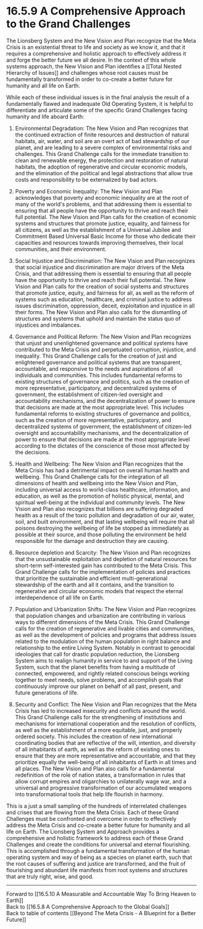 # 16.5.9 A Comprehensive Approach to the Grand Challenges

The Lionsberg System and the New Vision and Plan recognize that the Meta Crisis is an existential threat to life and society as we know it, and that it requires a comprehensive and holistic approach to effectively address it and forge the better future we all desire. In the context of this whole systems approach, the New Vision and Plan identifies a [[Total Nested Hierarchy of Issues]] and challenges whose root causes must be fundamentally transformed in order to co-create a better future for humanity and all life on Earth. 

While each of these individual issues is in the final analysis the result of a fundamentally flawed and inadequate Old Operating System, it is helpful to differentiate and articulate some of the specific Grand Challenges facing humanity and life aboard Earth: 

1.  Environmental Degradation: The New Vision and Plan recognizes that the continued extraction of finite resources and destruction of natural habitats, air, water, and soil are an overt act of bad stewardship of our planet, and are leading to a severe complex of environmental risks and challenges. This Grand Challenge calls for the immediate transition to clean and renewable energy, the protection and restoration of natural habitats, the adoption of regenerative and circular economic models, and the elimination of the political and legal abstractions that allow true costs and responsibility to be externalized by bad actors.
    
2.  Poverty and Economic Inequality: The New Vision and Plan acknowledges that poverty and economic inequality are at the root of many of the world's problems, and that addressing them is essential to ensuring that all people have the opportunity to thrive and reach their full potential. The New Vision and Plan calls for the creation of economic systems and structures that promote justice, equality, and fairness for all citizens, as well as the establishment of a Universal Jubilee and Commitment Based Universal Basic Income for those who dedicate their capacities and resources towards improving themselves, their local communities, and their environment.
    
3.  Social Injustice and Discrimination: The New Vision and Plan recognizes that social injustice and discrimination are major drivers of the Meta Crisis, and that addressing them is essential to ensuring that all people have the opportunity to thrive and reach their full potential. The New Vision and Plan calls for the creation of social systems and structures that promote justice, equity, and fairness for all, as well as the reform of systems such as education, healthcare, and criminal justice to address issues discrimination, oppression, deceit, exploitation and injustice in all their forms. The  New Vision and Plan also calls for the dismantling of structures and systems that uphold and maintain the status quo of injustices and imbalances. 
    
4.  Governance and Political Reform: The New Vision and Plan recognizes that unjust and unenlightened governance and political systems have contributed to the Meta Crisis and perpetuated corruption, injustice, and inequality. This Grand Challenge calls for the creation of just and enlightened governance and political systems that are transparent, accountable, and responsive to the needs and aspirations of all individuals and communities. This includes fundamental reforms to existing structures of governance and politics, such as the creation of more representative, participatory, and decentralized systems of government, the establishment of citizen-led oversight and accountability mechanisms, and the decentralization of power to ensure that decisions are made at the most appropriate level.  This includes fundamental reforms to existing structures of governance and politics, such as the creation of more representative, participatory, and decentralized systems of government, the establishment of citizen-led oversight and accountability mechanisms, and the decentralization of power to ensure that decisions are made at the most appropriate level according to the dictates of the conscience of those most affected by the decisions. 
    
5.  Health and Wellbeing: The New Vision and Plan recognizes that the Meta Crisis has had a detrimental impact on overall human health and wellbeing. This Grand Challenge calls for the integration of all dimensions of health and wellbeing into the New Vision and Plan, including universal access to world-class healthcare, information, and education, as well as the promotion of holistic physical, mental, and spiritual well-being at the individual and community levels. The New Vision and Plan also recognizes that billions are suffering degraded health as a result of the toxic pollution and degradation of our air, water, soil, and built environment, and that lasting wellbeing will require that all poisons destroying the wellbeing of life be stopped as immediately as possible at their source, and those polluting the environment be held responsible for the damage and destruction they are causing.  
    
6.  Resource depletion and Scarcity: The New Vision and Plan recognizes that the unsustainable exploitation and depletion of natural resources for short-term self-interested gain has contributed to the Meta Crisis. This Grand Challenge calls for the implementation of policies and practices that prioritize the sustainable and efficient multi-generational stewardship of the earth and all it contains, and the transition to regenerative and circular economic models that respect the eternal interdependence of all life on Earth.
    
7.  Population and Urbanization Shifts: The New Vision and Plan recognizes that population changes and urbanization are contributing in various ways to different dimensions of the Meta Crisis. This Grand Challenge calls for the creation of regenerative and livable cities and communities, as well as the development of policies and programs that address issues related to the modulation of the human population in right balance and relationship to the entire Living System. Notably in contrast to genocidal ideologies that call for drastic population reduction, the Lionsberg System aims to realign humanity in service to and support of the Living System, such that the planet benefits from having a multitude of connected, empowered, and rightly related conscious beings working together to meet needs, solve problems, and accomplish goals that continuously improve our planet on behalf of all past, present, and future generations of life. 
    
8.  Security and Conflict: The New Vision and Plan recognizes that the Meta Crisis has led to increased insecurity and conflicts around the world. This Grand Challenge calls for the strengthening of institutions and mechanisms for international cooperation and the resolution of conflicts, as well as the establishment of a more equitable, just, and properly ordered society. This includes the creation of new international coordinating bodies that are reflective of the will, intention, and diversity of all inhabitants of earth, as well as the reform of existing ones to ensure that they are more representative and accountable, and that they prioritize equally the well-being of all inhabitants of Earth in all times and all places. The New Vision and Plan also calls for a fundamental redefinition of the role of nation states, a transformation in rules that allow corrupt empires and oligarchies to unilaterally wage war, and a universal and progressive transformation of our accumulated weapons into transformational tools that help life flourish in harmony. 

This is a just a small sampling of the hundreds of interrelated challenges and crises that are flowing from the Meta Crisis. Each of these Grand Challenges must be confronted and overcome in order to effectively address the Meta Crisis and co-create a better future for humanity and all life on Earth. The Lionsberg System and Approach provides a comprehensive and holistic framework to address each of these Grand Challenges and create the conditions for universal and eternal flourishing. This is accomplished through a fundamental transformation of the human operating system and way of being as a species on planet earth, such that the root causes of suffering and justice are transformed, and the fruit of flourishing and abundant life manifests from root systems and structures that are truly right, wise, and good. 


___

Forward to [[16.5.10 A Measurable and Accountable Way To Bring Heaven to Earth]]     
Back to [[16.5.8 A Comprehensive Approach to the Global Goals]]    
Back to table of contents [[Beyond The Meta Crisis - A Blueprint for a Better Future]] 
